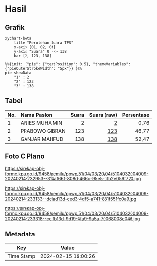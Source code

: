 # Hasil

## Grafik

```mermaid
xychart-beta
    title "Perolehan Suara TPS"
    x-axis [01, 02, 03]
    y-axis "Suara" 0 --> 138
    bar [2, 123, 138]
```

```mermaid
%%{init: {"pie": {"textPosition": 0.5}, "themeVariables": {"pieOuterStrokeWidth": "5px"}} }%%
pie showData
    "1" : 2
    "2" : 123
    "3" : 138
```

## Tabel

| No. | Nama Paslon    | Suara | Suara (raw) | Persentase |
|:--- |:-------------- | -----:| -----------:| ----------:|
| 1   | ANIES MUHAIMIN | 2     | [2][p-1]    | 0,76       |
| 2   | PRABOWO GIBRAN | 123   | [123][p-2]  | 46,77      |
| 3   | GANJAR MAHFUD  | 138   | [138][p-3]  | 52,47      |


[p-1]: https://github.com/gigit-pemilu/pemilu-2024-51-bali/blob/main/pilpres/hitung-suara/sub/51-bali/sub/04-gianyar/sub/03-gianyar/sub/2004-lebih/sub/009-tps/sub/paslon-1.txt
[p-2]: https://github.com/gigit-pemilu/pemilu-2024-51-bali/blob/main/pilpres/hitung-suara/sub/51-bali/sub/04-gianyar/sub/03-gianyar/sub/2004-lebih/sub/009-tps/sub/paslon-2.txt
[p-3]: https://github.com/gigit-pemilu/pemilu-2024-51-bali/blob/main/pilpres/hitung-suara/sub/51-bali/sub/04-gianyar/sub/03-gianyar/sub/2004-lebih/sub/009-tps/sub/paslon-3.txt

## Foto C Plano

https://sirekap-obj-formc.kpu.go.id/9458/pemilu/ppwp/51/04/03/20/04/5104032004009-20240214-232953--314af66f-808d-466c-95e5-c1b2e059f720.jpg

https://sirekap-obj-formc.kpu.go.id/9458/pemilu/ppwp/51/04/03/20/04/5104032004009-20240214-233133--dc1ad13d-ced3-4df5-a741-881f551fc0a9.jpg

https://sirekap-obj-formc.kpu.go.id/9458/pemilu/ppwp/51/04/03/20/04/5104032004009-20240214-233318--ccffb13d-9d19-4fa9-9a5a-70068008e046.jpg


## Metadata

| Key        | Value               |
| ---------- | ------------------- |
| Time Stamp | 2024-02-15 19:00:26 |



